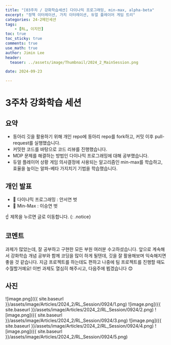 ```yaml
---
title: "[03주차 / 강화학습세션] 다이나믹 프로그래밍, min-max, alpha-beta"
excerpt: "정책 이터레이션, 가치 이터레이션, 듀얼 플레이어 게임 트리" 
categories: 24-2메인세션
tags: 
    - [RL, 이지민]
toc: true
toc_sticky: true
comments: true
use_math: true
author: Jimin Lee  
header:
  teaser: ../assets/image/Thumbnail/2024_2_MainSession.png

date: 2024-09-23

---
```


# 3주차 강화학습 세션

## 요약

- 동아리 깃을 활용하기 위해 개인 repo에 동아리 repo를 fork하고, 커밋 이후 pull-request를 실행했습니다.
- 커밋한 코드를 바탕으로 코드 리뷰를 진행했습니다.
- MDP 문제를 해결하는 방법인 다이나믹 프로그래밍에 대해 공부했습니다.
- 듀얼 플레이어 상황 게임 의사결정에 사용되는 알고리즘인 min-max를 학습하고, 효율을 높이는 알파-베타 가지치기 기법을 학습했습니다.

## 개인 발표

- 📗 다이나믹 프로그래밍 : 안서연 벗
- 📗 Min-Max : 이승연 벗

☝️ 제목을 누르면 글로 이동합니다.
{: .notice}

## 코멘트

과제가 많았는데, 잘 공부하고 구현한 모든 부원 여러분 수고하셨습니다. 앞으로 계속해서 강화학습 개념 공부와 함께 코딩을 많이 하게 될텐데, 깃을 잘 활용해보며 익숙해지면 좋을 것 같습니다. 지금 프로젝트를 하는데도 편하고 나중에 팀 프로젝트를 진행할 때도 수월할거예요! 이번 과제도 열심히 해주시고, 다음주에 뵙겠습니다 😊

## 사진

![image.png]({{ site.baseurl }}/assets/image/Articles/2024_2/RL_Session/0924/1.png)
![image.png]({{ site.baseurl }}/assets/image/Articles/2024_2/RL_Session/0924/2.png)
![image.png]({{ site.baseurl }}/assets/image/Articles/2024_2/RL_Session/0924/3.png)
![image.png]({{ site.baseurl }}/assets/image/Articles/2024_2/RL_Session/0924/4.png)
![image.png]({{ site.baseurl }}/assets/image/Articles/2024_2/RL_Session/0924/5.png)